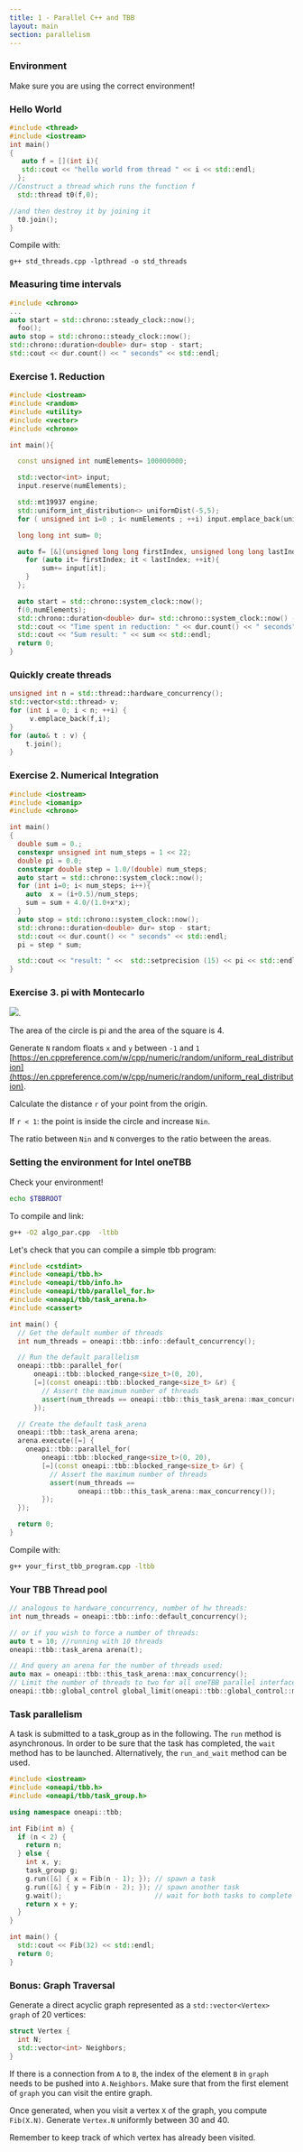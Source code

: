 ```yaml
---
title: 1 - Parallel C++ and TBB
layout: main
section: parallelism
---
```

### Environment
Make sure you are using the correct environment!

### Hello World
```C++
#include <thread>
#include <iostream>
int main()
{
   auto f = [](int i){
   std::cout << "hello world from thread " << i << std::endl;
  };
//Construct a thread which runs the function f
  std::thread t0(f,0);

//and then destroy it by joining it
  t0.join();
}
```

Compile with:
```
g++ std_threads.cpp -lpthread -o std_threads
```


### Measuring time intervals
```C++
#include <chrono>
...
auto start = std::chrono::steady_clock::now();
  foo();
auto stop = std::chrono::steady_clock::now();
std::chrono::duration<double> dur= stop - start;
std::cout << dur.count() << " seconds" << std::endl;
```
### Exercise 1. Reduction

```C++
#include <iostream>
#include <random>
#include <utility>
#include <vector>
#include <chrono>

int main(){

  const unsigned int numElements= 100000000;   

  std::vector<int> input;
  input.reserve(numElements);

  std::mt19937 engine;
  std::uniform_int_distribution<> uniformDist(-5,5);
  for ( unsigned int i=0 ; i< numElements ; ++i) input.emplace_back(uniformDist(engine));

  long long int sum= 0;

  auto f= [&](unsigned long long firstIndex, unsigned long long lastIndex){
    for (auto it= firstIndex; it < lastIndex; ++it){
        sum+= input[it];
    }
  };

  auto start = std::chrono::system_clock::now();
  f(0,numElements);
  std::chrono::duration<double> dur= std::chrono::system_clock::now() - start;
  std::cout << "Time spent in reduction: " << dur.count() << " seconds" << std::endl;
  std::cout << "Sum result: " << sum << std::endl;
  return 0;
}
```

### Quickly create threads
```C++
unsigned int n = std::thread::hardware_concurrency();
std::vector<std::thread> v;
for (int i = 0; i < n; ++i) {
     v.emplace_back(f,i);
}
for (auto& t : v) {
    t.join();
}
```

### Exercise 2. Numerical Integration
```C++
#include <iostream>
#include <iomanip>
#include <chrono>

int main()
{
  double sum = 0.;
  constexpr unsigned int num_steps = 1 << 22;
  double pi = 0.0;
  constexpr double step = 1.0/(double) num_steps;
  auto start = std::chrono::system_clock::now();
  for (int i=0; i< num_steps; i++){
    auto  x = (i+0.5)/num_steps;
    sum = sum + 4.0/(1.0+x*x);
  }
  auto stop = std::chrono::system_clock::now();
  std::chrono::duration<double> dur= stop - start;
  std::cout << dur.count() << " seconds" << std::endl;
  pi = step * sum;

  std::cout << "result: " <<  std::setprecision (15) << pi << std::endl;
}

```




### Exercise 3. pi with Montecarlo

![](montecarlo_pi.png).

The area of the circle is pi and the area of the square is 4.

Generate `N` random floats `x` and `y` between `-1` and `1` [https://en.cppreference.com/w/cpp/numeric/random/uniform_real_distribution](https://en.cppreference.com/w/cpp/numeric/random/uniform_real_distribution).

Calculate the distance `r` of your point from the origin.

If `r < 1`: the point is inside the circle and increase `Nin`.

The ratio between `Nin` and `N` converges to the ratio between the areas.

<!-- 
#### Parallel Algos

```C++
#include <vector>
#include <algorithm>
#include <execution>

int main() {
  constexpr int N = 10000;
  std::vector<int> input;
  std::vector<int> output;
  output.resize(N);
  // fill the vector
  for (int i = 0; i < N; ++i) {
   ....
  }
  // sort it in parallel
  std::sort(std::execution::par, v.begin(), v.end());

  auto foo = [](int i) -> int { return i * -2; };

  // apply a function foo to each element of v 
  std::transform(std::execution::par_unseq, v.begin(), v.end(), output.begin(), foo);
}
``` -->

### Setting the environment for Intel oneTBB

Check your environment! 

```bash
echo $TBBROOT
```

To compile and link:
```bash
g++ -O2 algo_par.cpp  -ltbb
```
Let's check that you can compile a simple tbb program:

```C++
#include <cstdint>
#include <oneapi/tbb.h>
#include <oneapi/tbb/info.h>
#include <oneapi/tbb/parallel_for.h>
#include <oneapi/tbb/task_arena.h>
#include <cassert>

int main() {
  // Get the default number of threads
  int num_threads = oneapi::tbb::info::default_concurrency();

  // Run the default parallelism
  oneapi::tbb::parallel_for(
      oneapi::tbb::blocked_range<size_t>(0, 20),
      [=](const oneapi::tbb::blocked_range<size_t> &r) {
        // Assert the maximum number of threads
        assert(num_threads == oneapi::tbb::this_task_arena::max_concurrency());
      });

  // Create the default task_arena
  oneapi::tbb::task_arena arena;
  arena.execute([=] {
    oneapi::tbb::parallel_for(
        oneapi::tbb::blocked_range<size_t>(0, 20),
        [=](const oneapi::tbb::blocked_range<size_t> &r) {
          // Assert the maximum number of threads
          assert(num_threads ==
                 oneapi::tbb::this_task_arena::max_concurrency());
        });
  });

  return 0;
}
```

Compile with:
```bash
g++ your_first_tbb_program.cpp -ltbb 
```

### Your TBB Thread pool
```C++
// analogous to hardware_concurrency, number of hw threads:
int num_threads = oneapi::tbb::info::default_concurrency();

// or if you wish to force a number of threads:
auto t = 10; //running with 10 threads
oneapi::tbb::task_arena arena(t);

// And query an arena for the number of threads used:
auto max = oneapi::tbb::this_task_arena::max_concurrency();
// Limit the number of threads to two for all oneTBB parallel interfaces
oneapi::tbb::global_control global_limit(oneapi::tbb::global_control::max_allowed_parallelism, 2);
```

### Task parallelism

A task is submitted to a task_group as in the following.
The `run` method is asynchronous. In order to be sure that the task has completed, the `wait` method has to be launched.
Alternatively, the `run_and_wait` method can be used.


```C++
#include <iostream>
#include <oneapi/tbb.h>
#include <oneapi/tbb/task_group.h>

using namespace oneapi::tbb;

int Fib(int n) {
  if (n < 2) {
    return n;
  } else {
    int x, y;
    task_group g;
    g.run([&] { x = Fib(n - 1); }); // spawn a task
    g.run([&] { y = Fib(n - 2); }); // spawn another task
    g.wait();                       // wait for both tasks to complete
    return x + y;
  }
}

int main() {
  std::cout << Fib(32) << std::endl;
  return 0;
}
```

### Bonus: Graph Traversal

Generate a direct acyclic graph represented as a `std::vector<Vertex> graph` of 20 vertices:
```C++
struct Vertex {
  int N;
  std::vector<int> Neighbors;
}
```

If there is a connection from `A` to `B`, the index of the element `B` in `graph` needs to be pushed into `A.Neighbors`.
Make sure that from the first element of `graph` you can visit the entire graph.

Once generated, when you visit a vertex `X` of the graph, you compute `Fib(X.N)`. Generate `Vertex.N` uniformly between 30 and 40.

Remember to keep track of which vertex has already been visited.
